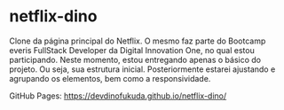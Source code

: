 # netflix-dino
Clone da página principal do Netflix. O mesmo faz parte do Bootcamp everis FullStack Developer da Digital Innovation One, no qual estou participando. 
Neste momento, estou entregando apenas o básico do projeto. Ou seja, sua estrutura inicial.
Posteriormente estarei ajustando e agrupando os elementos, bem como a responsividade.

GitHub Pages: https://devdinofukuda.github.io/netflix-dino/

